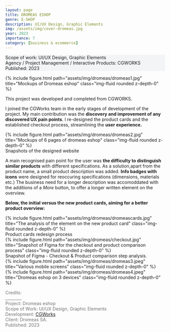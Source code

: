 ```yaml
---
layout: page
title: DROMEAS ESHOP
genre: E-SHOP
description: UI/UX Design, Graphic Elements
img: /assets/img/cover-dromeas.jpg
year: 2023
importance: 7
category: [business & ecommerce]
---
```

<div class="px-3 pt-3 pb-1 mb-3 rounded" style="background-color: rgba(43, 86, 127, .05);">
    <p>
    Scope of work: UI/UX Design, Graphic Elements<br>
    Agency / Project Management / Interactive Products: CGWORKS<br>
    Published: 2023<br>
    </p>
 </div>

<div class="row">
    <div class="col-sm">
        {% include figure.html path="assets/img/dromeas/dromeas1.jpg" title="Mockups of Dromeas eshop" class="img-fluid rounded z-depth-0" %}
    </div>
</div>

<div class="row text-md-center justify-content-center">
    <div class="col-lg-8">
        <p>This project was developed and completed from CGWORKS.</p>
        <p>I joined the CGWorks team in the early stages of development of the project. My main contribution was the <b>discovery and improvement of any discovered UX pain points</b>. I re-designed the product cards and the established checkout process, streamlining the <b>user experience.</b></p>
    </div>    
</div>

<div class="row mb-4">
    <div class="col-sm">
        {% include figure.html path="assets/img/dromeas/dromeas2.jpg" title="Mockups of 6 pages of dromeas eshop" class="img-fluid rounded z-depth-0" %}
    </div>
</div>
<div class="caption">
    Snapshots of the designed website
</div>

<div class="row text-md-center justify-content-center">
    <div class="col-lg-8">
        <p>A main recognised pain point for the user was <b>the difficulty to distinguish similar products</b> with different specifications. As a solution,apart from the product name, a small product description was added. <b>Info badges with icons</b> were designed for reoccuring specifications (dimensions, materials etc.) The business need for a longer description was accomoddated with the additions of a <em>More</em> button, to offer a longer written element on the overview. </p>
        <p><b>Below, the initial versus the new product cards, aiming for a better product overview:</b></p>
    </div>    
</div>

<div class="row">
    <div class="col-sm">
        {% include figure.html path="assets/img/dromeas/dromeascards.jpg" title="The analysis of the element on the new product card" class="img-fluid rounded z-depth-0" %}
    </div>
</div>
<div class="caption">
    Product cards redesign process
</div>

<div class="row">
    <div class="col-sm">
        {% include figure.html path="assets/img/dromeas/checkout.jpg" title="Snapshot of Figma for the checkout and product comparison process" class="img-fluid rounded z-depth-0" %}
    </div>
</div>
<div class="caption">
    Snapshot of Figma -  Checkout & Product comparison step analysis.
</div>

<div class="row">
    <div class="col-sm">
        {% include figure.html path="assets/img/dromeas/dromeas3.jpeg" title="Various mobile screens" class="img-fluid rounded z-depth-0" %}
    </div>
</div>

<div class="row">
    <div class="col-sm">
        {% include figure.html path="assets/img/dromeas/dromeas4.jpeg" title="Dromeas eshop on 3 devices" class="img-fluid rounded z-depth-0" %}
    </div>
</div>

<div class="text-center">
    <p style="color: #737373; font-weight: 400;">Credits:<br>
    ________<br>
    Project: Dromeas eshop<br>
    Scope of Work: UI/UX Design, Graphic Elements<br>
    Development: <a href="https://www.cgworks.com/">CGWorks</a><br>
    Client: Dromeas SA.<br>
    Published: 2023</p> 
</div>
